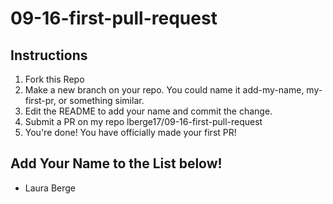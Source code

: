 # 09-16-first-pull-request

## Instructions
1. Fork this Repo
2. Make a new branch on your repo. You could name it add-my-name, my-first-pr, or something similar.
3. Edit the README to add your name and commit the change.
4. Submit a PR on my repo lberge17/09-16-first-pull-request
5. You're done! You have officially made your first PR!

## Add Your Name to the List below!
- Laura Berge
